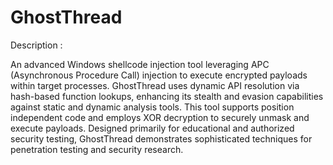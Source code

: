 # GhostThread


Description :

An advanced Windows shellcode injection tool leveraging APC (Asynchronous Procedure Call) injection to execute encrypted payloads within target processes. 
GhostThread uses dynamic API resolution via hash-based function lookups, enhancing its stealth and evasion capabilities against static and dynamic analysis tools. 
This tool supports position independent code and employs XOR decryption to securely unmask and execute payloads. Designed primarily for educational and authorized security testing, 
GhostThread demonstrates sophisticated techniques for penetration testing and security research.
